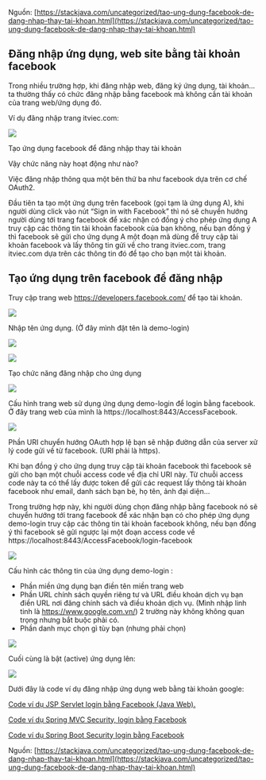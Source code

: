 Nguồn: [https://stackjava.com/uncategorized/tao-ung-dung-facebook-de-dang-nhap-thay-tai-khoan.html](https://stackjava.com/uncategorized/tao-ung-dung-facebook-de-dang-nhap-thay-tai-khoan.html)
## Đăng nhập ứng dụng, web site bằng tài khoản facebook
Trong nhiều trường hợp, khi đăng nhập web, đăng ký ứng dụng, tài khoản… ta thường thấy có chức đăng nhập bằng facebook mà không cần tài khoản của trang web/ứng dụng đó.

Ví dụ đăng nhập trang itviec.com:

![](https://stackjava.com/wp-content/uploads/2018/04/login-with-facebook-2.png)



Tạo ứng dụng facebook để đăng nhập thay tài khoản

Vậy chức năng này hoạt động như nào?

Việc đăng nhập thông qua một bên thứ ba như facebook dựa trên cơ chế OAuth2.

Đầu tiên ta tạo một ứng dụng trên facebook (gọi tạm là ứng dụng A), khi người dùng click vào nút “Sign in with Facebook” thì nó sẽ chuyển hướng người dùng tới trang facebook để xác nhận có đồng ý cho phép ứng dụng A truy cập các thông tin tài khoản facebook của bạn không, nếu bạn đồng ý thì facebook sẽ gửi cho ứng dụng A một đoạn mã dùng để truy cập tài khoản facebook và lấy thông tin gửi về cho trang itviec.com, trang itviec.com dựa trên các thông tin đó để tạo cho bạn một tài khoản.


## Tạo ứng dụng trên facebook để đăng nhập
Truy cập trang web https://developers.facebook.com/ để tạo tài khoản.


![](https://stackjava.com/wp-content/uploads/2018/04/login-with-facebook-3.png)



Nhập tên ứng dụng. (Ở đây mình đặt tên là demo-login)


![](https://stackjava.com/wp-content/uploads/2018/04/login-facebook-2.png)




![](https://stackjava.com/wp-content/uploads/2018/04/login-facebook-3.png)



Tạo chức năng đăng nhập cho ứng dụng



![](https://stackjava.com/wp-content/uploads/2018/04/login-facebook-4.png)



Cấu hình trang web sử dụng ứng dụng demo-login để login bằng facebook. Ở đây trang web của mình là https://localhost:8443/AccessFacebook.



![](https://stackjava.com/wp-content/uploads/2018/04/login-facebook-6.png)



Phần URI chuyển hướng OAuth hợp lệ bạn sẽ nhập đường dẫn của server xử lý code gửi về từ facebook. (URI phải là https).

Khi bạn đồng ý cho ứng dụng truy cập tài khoản facebook thì facebook sẽ gửi cho bạn một chuỗi access code về địa chỉ URI này. Từ chuỗi access code này ta có thể lấy được token để gửi các request lấy thông tài khoản facebook như email, danh sách bạn bè, họ tên, ảnh đại diện…

Trong trường hợp này, khi người dùng chọn đăng nhập bằng facebook nó sẽ chuyển hướng tới trang facebook để xác nhận bạn có cho phép ứng dụng demo-login truy cập các thông tin tài khoản facebook không, nếu bạn đồng ý thì facebook sẽ gửi ngược lại một đoạn access code về https://localhost:8443/AccessFacebook/login-facebook


![](https://stackjava.com/wp-content/uploads/2018/04/login-facebook-5.png)


Cấu hình các thông tin của ứng dụng demo-login :

* Phần miền ứng dụng bạn điền tên miền trang web
* Phần URL chính sách quyền riêng tư và URL điều khoản dịch vụ bạn điền URL nơi đăng chính sách và điều khoản dịch vụ. (Mình nhập linh tinh là https://www.google.com.vn/) 2 trường này không không quan trọng nhưng bắt buộc phải có.
* Phần danh mục chọn gì tùy bạn (nhưng phải chọn)

![](https://stackjava.com/wp-content/uploads/2018/04/login-facebook-7.png)



Cuối cùng là bật (active) ứng dụng lên:


![](https://stackjava.com/wp-content/uploads/2018/04/login-facebook-8.png)


Dưới đây là code ví dụ đăng nhập ứng dụng web bằng tài khoản google:

[Code ví dụ JSP Servlet login bằng Facebook (Java Web).](https://stackjava.com/jsp-servlet/code-vi-du-jsp-servlet-login-bang-facebook-java-web.html)

[Code ví dụ Spring MVC Security, login bằng Facebook](https://stackjava.com/spring/code-vi-du-spring-mvc-security-login-bang-facebook.html)

[Code ví dụ Spring Boot Security login bằng Facebook](https://stackjava.com/spring/code-vi-du-spring-boot-security-login-bang-facebook.html)












Nguồn: [https://stackjava.com/uncategorized/tao-ung-dung-facebook-de-dang-nhap-thay-tai-khoan.html](https://stackjava.com/uncategorized/tao-ung-dung-facebook-de-dang-nhap-thay-tai-khoan.html)
